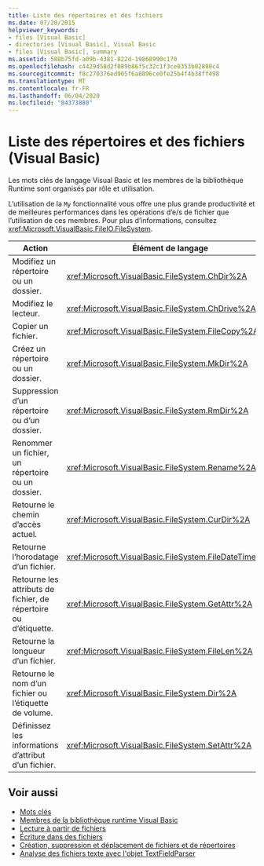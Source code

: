 ```yaml
---
title: Liste des répertoires et des fichiers
ms.date: 07/20/2015
helpviewer_keywords:
- files [Visual Basic]
- directories [Visual Basic], Visual Basic
- files [Visual Basic], summary
ms.assetid: 588b75fd-a09b-4381-822d-19868990c170
ms.openlocfilehash: c4429d58d2f089b86f5c32c1f3ce8353b02880c4
ms.sourcegitcommit: f8c270376ed905f6a8896ce0fe25b4f4b38ff498
ms.translationtype: MT
ms.contentlocale: fr-FR
ms.lasthandoff: 06/04/2020
ms.locfileid: "84373880"
---
```

# <a name="directories-and-files-summary-visual-basic"></a>Liste des répertoires et des fichiers (Visual Basic)
Les mots clés de langage Visual Basic et les membres de la bibliothèque Runtime sont organisés par rôle et utilisation.  
  
 L’utilisation de la `My` fonctionnalité vous offre une plus grande productivité et de meilleures performances dans les opérations d’e/s de fichier que l’utilisation de ces membres. Pour plus d’informations, consultez <xref:Microsoft.VisualBasic.FileIO.FileSystem>.  
  
|**Action**|**Élément de langage**|  
|----------------|--------------------------|  
|Modifiez un répertoire ou un dossier.|<xref:Microsoft.VisualBasic.FileSystem.ChDir%2A>|  
|Modifiez le lecteur.|<xref:Microsoft.VisualBasic.FileSystem.ChDrive%2A>|  
|Copier un fichier.|<xref:Microsoft.VisualBasic.FileSystem.FileCopy%2A>|  
|Créez un répertoire ou un dossier.|<xref:Microsoft.VisualBasic.FileSystem.MkDir%2A>|  
|Suppression d’un répertoire ou d’un dossier.|<xref:Microsoft.VisualBasic.FileSystem.RmDir%2A>|  
|Renommer un fichier, un répertoire ou un dossier.|<xref:Microsoft.VisualBasic.FileSystem.Rename%2A>|  
|Retourne le chemin d’accès actuel.|<xref:Microsoft.VisualBasic.FileSystem.CurDir%2A>|  
|Retourne l’horodatage d’un fichier.|<xref:Microsoft.VisualBasic.FileSystem.FileDateTime%2A>|  
|Retourne les attributs de fichier, de répertoire ou d’étiquette.|<xref:Microsoft.VisualBasic.FileSystem.GetAttr%2A>|  
|Retourne la longueur d’un fichier.|<xref:Microsoft.VisualBasic.FileSystem.FileLen%2A>|  
|Retourne le nom d’un fichier ou l’étiquette de volume.|<xref:Microsoft.VisualBasic.FileSystem.Dir%2A>|  
|Définissez les informations d’attribut d’un fichier.|<xref:Microsoft.VisualBasic.FileSystem.SetAttr%2A>|  
  
## <a name="see-also"></a>Voir aussi

- [Mots clés](index.md)
- [Membres de la bibliothèque runtime Visual Basic](../runtime-library-members.md)
- [Lecture à partir de fichiers](../../developing-apps/programming/drives-directories-files/reading-from-files.md)
- [Écriture dans des fichiers](../../developing-apps/programming/drives-directories-files/writing-to-files.md)
- [Création, suppression et déplacement de fichiers et de répertoires](../../developing-apps/programming/drives-directories-files/creating-deleting-and-moving-files-and-directories.md)
- [Analyse des fichiers texte avec l'objet TextFieldParser](../../developing-apps/programming/drives-directories-files/parsing-text-files-with-the-textfieldparser-object.md)
